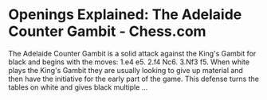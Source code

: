---
---

Openings Explained: The Adelaide Counter Gambit - Chess.com
===========================================================


The Adelaide Counter Gambit is a solid attack against the King's Gambit for black and begins with the moves: 1.e4 e5. 2.f4 Nc6. 3.Nf3 f5. When white plays the King's Gambit they are usually looking to give up material and then have the initiative for the early part of the game. This defense turns the tables on white and gives black multiple ...